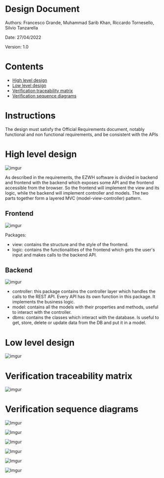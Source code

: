 # Design Document 


Authors: Francesco Grande, Muhammad Sarib Khan, Riccardo Tornesello, Silvio Tanzarella

Date: 27/04/2022

Version: 1.0


# Contents

- [High level design](#package-diagram)
- [Low level design](#class-diagram)
- [Verification traceability matrix](#verification-traceability-matrix)
- [Verification sequence diagrams](#verification-sequence-diagrams)

# Instructions

The design must satisfy the Official Requirements document, notably functional and non functional requirements, and be consistent with the APIs

# High level design 

![imgur](https://imgur.com/uBJRMSD.jpeg)

As described in the requirements, the EZWH software is divided in backend and frontend with the backend which exposes some API and the frontend accessible from the browser. So the frontend will implement the view and its logic, while the backend will implement controller and models. The two parts together form a layered MVC (model-view-controller) pattern.

## Frontend

![imgur](https://imgur.com/nz5iILr.jpeg)

Packages:

- view: contains the structure and the style of the frontend.
- logic: contains the functionalities of the frontend which gets the user's input and makes calls to the backend API.

## Backend

![imgur](https://imgur.com/kssAFCP.jpeg)

- controller: this package contains the controller layer which handles the calls to the REST API. Every API has its own function in this package. It implements the business logic.
- model: contains all the models with their properties and methods, useful to interact with the controller.
- dbms: contains the classes which interact with the database. Is useful to get, store, delete or update data from the DB and put it in a model.

# Low level design

![imgur](https://imgur.com/gJXbmeo.jpg)

# Verification traceability matrix

![imgur](https://imgur.com/6oWTWvL.jpg)

# Verification sequence diagrams 

![Imgur](https://i.imgur.com/XlwjGxn.jpg)

![Imgur](https://i.imgur.com/UzywU2F.jpg)

![Imgur](https://i.imgur.com/MnkY2sw.jpg)

![Imgur](https://i.imgur.com/YF2ETvK.jpg)

![Imgur](https://i.imgur.com/QhxyguE.jpg)

![Imgur](https://i.imgur.com/lBOlZFN.jpg)

